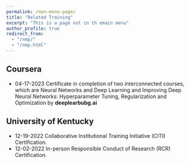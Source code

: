 ```yaml
---
permalink: /non-menu-page/
title: "Related Training"
excerpt: "This is a page not in th emain menu"
author_profile: true
redirect_from: 
  - "/nmp/"
  - "/nmp.html"
---
```


## Coursera
  * 04-17-2023 Certificate in completion of two interconnected courses, which are Neural Networks and Deep Learning and Improving Deep Neural Networks: Hyperparameter Tuning, Regularization and Optimization by $\textbf{deeplearbubg.ai}$ 
## University of Kentucky
  * 12-19-2022 Collaborative Institutional Training Initiative (CITI) Certification.
  * 12-02-2022 In-person Responsible Conduct of Research (RCR) Certification.
